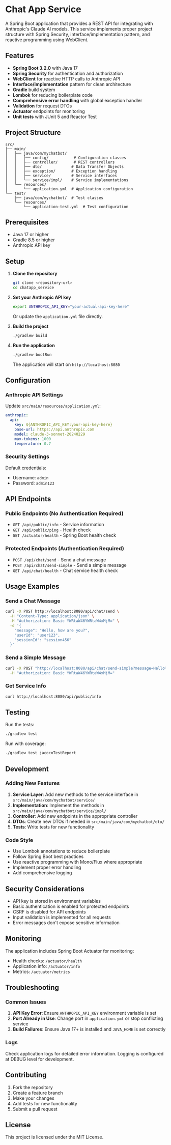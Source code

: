 # Chat App Service

A Spring Boot application that provides a REST API for integrating with Anthropic's Claude AI models. This service implements proper project structure with Spring Security, interface/implementation pattern, and reactive programming using WebClient.

## Features

- **Spring Boot 3.2.0** with Java 17
- **Spring Security** for authentication and authorization
- **WebClient** for reactive HTTP calls to Anthropic API
- **Interface/Implementation** pattern for clean architecture
- **Gradle** build system
- **Lombok** for reducing boilerplate code
- **Comprehensive error handling** with global exception handler
- **Validation** for request DTOs
- **Actuator** endpoints for monitoring
- **Unit tests** with JUnit 5 and Reactor Test

## Project Structure

```
src/
├── main/
│   ├── java/com/mychatbot/
│   │   ├── config/           # Configuration classes
│   │   ├── controller/       # REST controllers
│   │   ├── dto/             # Data Transfer Objects
│   │   ├── exception/       # Exception handling
│   │   ├── service/         # Service interfaces
│   │   └── service/impl/    # Service implementations
│   └── resources/
│       └── application.yml  # Application configuration
└── test/
    ├── java/com/mychatbot/  # Test classes
    └── resources/
        └── application-test.yml  # Test configuration
```

## Prerequisites

- Java 17 or higher
- Gradle 8.5 or higher
- Anthropic API key

## Setup

1. **Clone the repository**
   ```bash
   git clone <repository-url>
   cd chatapp_service
   ```

2. **Set your Anthropic API key**
   ```bash
   export ANTHROPIC_API_KEY="your-actual-api-key-here"
   ```
   
   Or update the `application.yml` file directly.

3. **Build the project**
   ```bash
   ./gradlew build
   ```

4. **Run the application**
   ```bash
   ./gradlew bootRun
   ```

   The application will start on `http://localhost:8080`

## Configuration

### Anthropic API Settings

Update `src/main/resources/application.yml`:

```yaml
anthropic:
  api:
    key: ${ANTHROPIC_API_KEY:your-api-key-here}
    base-url: https://api.anthropic.com
    model: claude-3-sonnet-20240229
    max-tokens: 1000
    temperature: 0.7
```

### Security Settings

Default credentials:
- Username: `admin`
- Password: `admin123`

## API Endpoints

### Public Endpoints (No Authentication Required)

- `GET /api/public/info` - Service information
- `GET /api/public/ping` - Health check
- `GET /actuator/health` - Spring Boot health check

### Protected Endpoints (Authentication Required)

- `POST /api/chat/send` - Send a chat message
- `POST /api/chat/send-simple` - Send a simple message
- `GET /api/chat/health` - Chat service health check

## Usage Examples

### Send a Chat Message

```bash
curl -X POST http://localhost:8080/api/chat/send \
  -H "Content-Type: application/json" \
  -H "Authorization: Basic YWRtaW46YWRtaW4xMjM=" \
  -d '{
    "message": "Hello, how are you?",
    "userId": "user123",
    "sessionId": "session456"
  }'
```

### Send a Simple Message

```bash
curl -X POST "http://localhost:8080/api/chat/send-simple?message=Hello%20world" \
  -H "Authorization: Basic YWRtaW46YWRtaW4xMjM="
```

### Get Service Info

```bash
curl http://localhost:8080/api/public/info
```

## Testing

Run the tests:

```bash
./gradlew test
```

Run with coverage:

```bash
./gradlew test jacocoTestReport
```

## Development

### Adding New Features

1. **Service Layer**: Add new methods to the service interface in `src/main/java/com/mychatbot/service/`
2. **Implementation**: Implement the methods in `src/main/java/com/mychatbot/service/impl/`
3. **Controller**: Add new endpoints in the appropriate controller
4. **DTOs**: Create new DTOs if needed in `src/main/java/com/mychatbot/dto/`
5. **Tests**: Write tests for new functionality

### Code Style

- Use Lombok annotations to reduce boilerplate
- Follow Spring Boot best practices
- Use reactive programming with Mono/Flux where appropriate
- Implement proper error handling
- Add comprehensive logging

## Security Considerations

- API key is stored in environment variables
- Basic authentication is enabled for protected endpoints
- CSRF is disabled for API endpoints
- Input validation is implemented for all requests
- Error messages don't expose sensitive information

## Monitoring

The application includes Spring Boot Actuator for monitoring:

- Health checks: `/actuator/health`
- Application info: `/actuator/info`
- Metrics: `/actuator/metrics`

## Troubleshooting

### Common Issues

1. **API Key Error**: Ensure `ANTHROPIC_API_KEY` environment variable is set
2. **Port Already in Use**: Change port in `application.yml` or stop conflicting service
3. **Build Failures**: Ensure Java 17+ is installed and `JAVA_HOME` is set correctly

### Logs

Check application logs for detailed error information. Logging is configured at DEBUG level for development.

## Contributing

1. Fork the repository
2. Create a feature branch
3. Make your changes
4. Add tests for new functionality
5. Submit a pull request

## License

This project is licensed under the MIT License.
